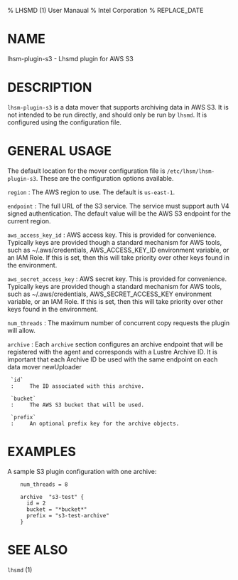 % LHSMD (1) User Manaual
% Intel Corporation
% REPLACE_DATE

# NAME

lhsm-plugin-s3 - Lhsmd plugin for AWS S3

# DESCRIPTION

`lhsm-plugin-s3` is a data mover that supports archiving data in AWS S3. It is not intended
to be run directly, and should only be run by `lhsmd`.  It is configured using the
configuration file.

# GENERAL USAGE

The default location for the mover configuration file is `/etc/lhsm/lhsm-plugin-s3`.
These are the configuration options available.

`region`
:     The AWS region to use. The default is `us-east-1`.

`endpoint`
:     The full URL of the S3 service. The service must support auth V4 signed
      authentication. The default value will be the AWS S3 endpoint for the
      current region.

`aws_access_key_id`
:      AWS access key. This is provided for convenience. Typically keys are
       provided though a standard mechanism for AWS  tools, such as ~/.aws/credentials,
       AWS_ACCESS_KEY_ID environment  variable, or an IAM Role. If this is set, then
       this will take priority over other keys found in the environment.

`aws_secret_access_key`
:      AWS secret key. This is provided for convenience. Typically keys are
       provided though a standard mechanism for AWS  tools, such as ~/.aws/credentials,
       AWS_SECRET_ACCESS_KEY environment variable, or an IAM Role. If this is set, then
       this will take priority over other keys found in the environment.



`num_threads`
:     The maximum number of concurrent copy requests the plugin will allow.

`archive`
:    Each `archive` section configures an archive endpoint that will be registered with the agent
     and corresponds with a Lustre Archive ID. It is important that each Archive ID be used with the
     same endpoint on each data mover newUploader

     `id`
     :     The ID associated with this archive.

     `bucket`
     :     The AWS S3 bucket that will be used.

     `prefix`
     :     An optional prefix key for the archive objects.

# EXAMPLES

A sample S3 plugin configuration with one archive:

        num_threads = 8

        archive  "s3-test" {
          id = 2
          bucket = "*bucket*"
          prefix = "s3-test-archive"
        }

# SEE ALSO

`lhsmd` (1)
